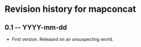 # Revision history for mapconcat

## 0.1 -- YYYY-mm-dd

* First version. Released on an unsuspecting world.
